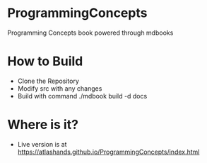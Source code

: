# ProgrammingConcepts
Programming Concepts book powered through mdbooks
# How to Build
* Clone the Repository
* Modify src with any changes
* Build with command ./mdbook build -d docs
# Where is it?
* Live version is at https://atlashands.github.io/ProgrammingConcepts/index.html
